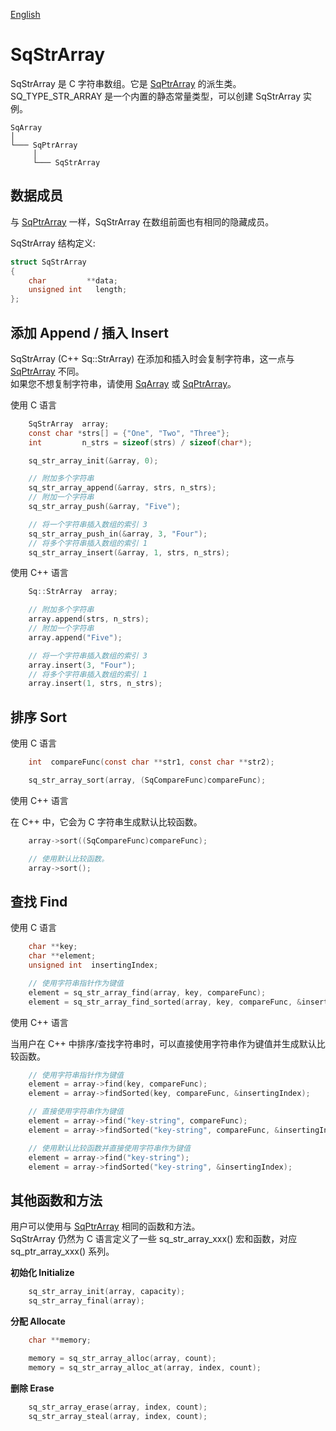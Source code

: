 [English](SqStrArray.md)

# SqStrArray

SqStrArray 是 C 字符串数组。它是 [SqPtrArray](SqPtrArray.cn.md) 的派生类。  
SQ_TYPE_STR_ARRAY 是一个内置的静态常量类型，可以创建 SqStrArray 实例。

	SqArray
	│
	└─── SqPtrArray
	     │
	     └─── SqStrArray

## 数据成员

与 [SqPtrArray](SqPtrArray.cn.md) 一样，SqStrArray 在数组前面也有相同的隐藏成员。  
  
SqStrArray 结构定义:

```c
struct SqStrArray
{
	char         **data;
	unsigned int   length;
};
```

## 添加 Append / 插入 Insert

SqStrArray (C++ Sq::StrArray) 在添加和插入时会复制字符串，这一点与 [SqPtrArray](SqPtrArray.cn.md) 不同。  
如果您不想复制字符串，请使用 [SqArray](SqArray.cn.md) 或 [SqPtrArray](SqPtrArray.cn.md)。  
  
使用 C 语言

```c
	SqStrArray  array;
	const char *strs[] = {"One", "Two", "Three"};
	int         n_strs = sizeof(strs) / sizeof(char*);

	sq_str_array_init(&array, 0);

	// 附加多个字符串
	sq_str_array_append(&array, strs, n_strs);
	// 附加一个字符串
	sq_str_array_push(&array, "Five");

	// 将一个字符串插入数组的索引 3
	sq_str_array_push_in(&array, 3, "Four");
	// 将多个字符串插入数组的索引 1
	sq_str_array_insert(&array, 1, strs, n_strs);
```

使用 C++ 语言

```c++
	Sq::StrArray  array;

	// 附加多个字符串
	array.append(strs, n_strs);
	// 附加一个字符串
	array.append("Five");

	// 将一个字符串插入数组的索引 3
	array.insert(3, "Four");
	// 将多个字符串插入数组的索引 1
	array.insert(1, strs, n_strs);
```

## 排序 Sort

使用 C 语言

```c
	int  compareFunc(const char **str1, const char **str2);

	sq_str_array_sort(array, (SqCompareFunc)compareFunc);
```

使用 C++ 语言  
  
在 C++ 中，它会为 C 字符串生成默认比较函数。

```c++
	array->sort((SqCompareFunc)compareFunc);

	// 使用默认比较函数。
	array->sort();
```

## 查找 Find

使用 C 语言

```c
	char **key;
	char **element;
	unsigned int  insertingIndex;

	// 使用字符串指针作为键值
	element = sq_str_array_find(array, key, compareFunc);
	element = sq_str_array_find_sorted(array, key, compareFunc, &insertingIndex);
```

使用 C++ 语言  
  
当用户在 C++ 中排序/查找字符串时，可以直接使用字符串作为键值并生成默认比较函数。

```c++
	// 使用字符串指针作为键值
	element = array->find(key, compareFunc);
	element = array->findSorted(key, compareFunc, &insertingIndex);

	// 直接使用字符串作为键值
	element = array->find("key-string", compareFunc);
	element = array->findSorted("key-string", compareFunc, &insertingIndex);

	// 使用默认比较函数并直接使用字符串作为键值
	element = array->find("key-string");
	element = array->findSorted("key-string", &insertingIndex);
```

## 其他函数和方法

用户可以使用与 [SqPtrArray](SqPtrArray.cn.md) 相同的函数和方法。  
SqStrArray 仍然为 C 语言定义了一些 sq_str_array_xxx() 宏和函数，对应 sq_ptr_array_xxx() 系列。  
  
**初始化 Initialize**

```c
	sq_str_array_init(array, capacity);
	sq_str_array_final(array);
```

**分配 Allocate**

```c
	char **memory;

	memory = sq_str_array_alloc(array, count);
	memory = sq_str_array_alloc_at(array, index, count);
```

**删除 Erase**

```c
	sq_str_array_erase(array, index, count);
	sq_str_array_steal(array, index, count);
```
